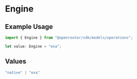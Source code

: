 # Engine

## Example Usage

```typescript
import { Engine } from "@openrouter/sdk/models/operations";

let value: Engine = "exa";
```

## Values

```typescript
"native" | "exa"
```